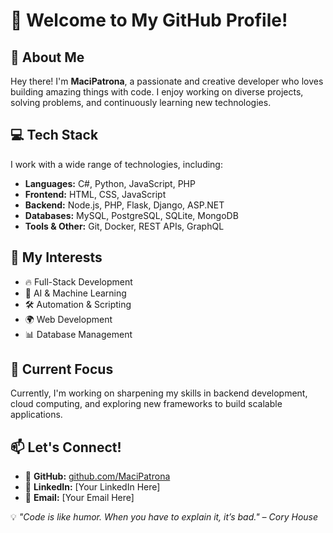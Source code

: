 # 👋 Welcome to My GitHub Profile!

## 🚀 About Me
Hey there! I'm **MaciPatrona**, a passionate and creative developer who loves building amazing things with code. I enjoy working on diverse projects, solving problems, and continuously learning new technologies.

## 💻 Tech Stack
I work with a wide range of technologies, including:
- **Languages:** C#, Python, JavaScript, PHP
- **Frontend:** HTML, CSS, JavaScript
- **Backend:** Node.js, PHP, Flask, Django, ASP.NET
- **Databases:** MySQL, PostgreSQL, SQLite, MongoDB
- **Tools & Other:** Git, Docker, REST APIs, GraphQL

## 📌 My Interests
- 🔥 Full-Stack Development
- 🤖 AI & Machine Learning
- 🛠️ Automation & Scripting
- 🌍 Web Development
- 📊 Database Management

## 🎯 Current Focus
Currently, I'm working on sharpening my skills in backend development, cloud computing, and exploring new frameworks to build scalable applications.

## 📫 Let's Connect!
- 🔗 **GitHub:** [github.com/MaciPatrona](https://github.com/MaciPatrona)
- 💼 **LinkedIn:** [Your LinkedIn Here]
- 📧 **Email:** [Your Email Here]

💡 *"Code is like humor. When you have to explain it, it’s bad." – Cory House*

